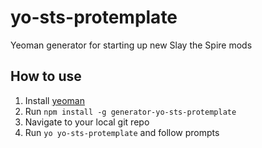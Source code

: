 
# yo-sts-protemplate
Yeoman generator for starting up new Slay the Spire mods

## How to use

1. Install [yeoman](https://yeoman.io/learning/)
2. Run `npm install -g generator-yo-sts-protemplate`
3. Navigate to your local git repo
4. Run `yo yo-sts-protemplate` and follow prompts
